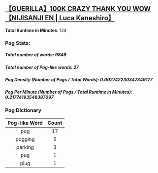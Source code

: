 ## [【GUERILLA】100K CRAZY THANK YOU WOW【NIJISANJI EN | Luca Kaneshiro】](https://www.youtube.com/watch?v=HH8pDDpci58)
**Total Runtime in Minutes**: 124

### **Pog Stats:**

##### **Total number of words**: 9846

##### **Total number of Pog-like words**: 27

##### **Pog Density (Number of Pogs / Total Words)**: 0.002742230347349177

##### **Pog Per Minute (Number of Pogs / Total Runtime in Minutes)**: 0.21774193548387097

### **Pog Dictionary**
**Pog-like Word** | **Count**
:---: | :---:
pog | 17
pogging | 5
parking | 3
pug | 1
plug | 1
